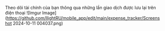 Theo dõi tài chính của bạn thông qua những lần giao dịch được lưu lại trên điện thoại
![Imgur Image](https://github.com/llightRU/mobile_app/edit/main/expense_tracker/Screenshot 2024-10-11 004037.png)
